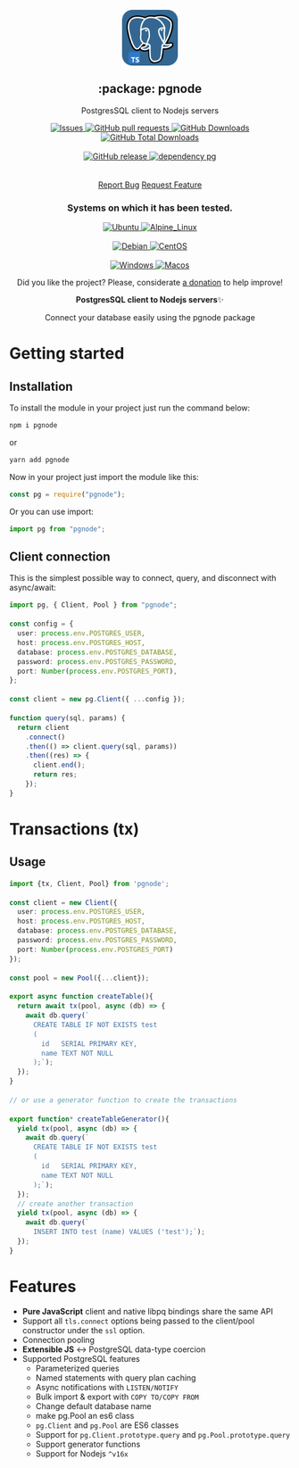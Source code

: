 <p align="center">
 <img width="100px" src="https://raw.githubusercontent.com/hebertcisco/pgnode/main/.github/images/favicon512x512-postgresql.png" align="center" alt=":package: postgresql" />
 <h2 align="center">:package: pgnode</h2>
 <p align="center">PostgresSQL client to Nodejs servers</p>

  <p align="center">
    <a href="https://github.com/hebertcisco/pgnode/issues">
      <img alt="Issues" src="https://img.shields.io/github/issues/hebertcisco/pgnode?style=flat&color=336791" />
    </a>
    <a href="https://github.com/hebertcisco/pgnode/pulls">
      <img alt="GitHub pull requests" src="https://img.shields.io/github/issues-pr/hebertcisco/pgnode?style=flat&color=336791" />
    </a>
     <a href="https://github.com/hebertcisco/pgnode">
      <img alt="GitHub Downloads" src="https://img.shields.io/npm/dw/pgnode?style=flat&color=336791" />
    </a>
    <a href="https://github.com/hebertcisco/pgnode">
      <img alt="GitHub Total Downloads" src="https://img.shields.io/npm/dt/pgnode?color=336791&label=Total%20downloads" />
    </a>
 <br />
    <br />
  <a href="https://github.com/hebertcisco/pgnode">
      <img alt="GitHub release" src="https://img.shields.io/github/release/hebertcisco/pgnode.svg?style=flat&color=336791" />
    </a>
  <a href="https://www.npmjs.com/package/pg">
      <img alt="dependency pg" src="https://img.shields.io/github/package-json/dependency-version/hebertcisco/pgnode/pg?style=flat&color=336791" />
    </a>
 <br />
    <br />
    <br />
  <a href="https://github.com/hebertcisco/musiko-app/issues/new/choose">Report Bug</a>
  <a href="https://github.com/hebertcisco/musiko-app/issues/new/choose">Request Feature</a>
  </p>
 <h3 align="center">Systems on which it has been tested.</h3>
 <p align="center">
    <a href="https://ubuntu.com/download">
      <img alt="Ubuntu" src="https://img.shields.io/badge/Ubuntu-E95420?style=for-the-badge&logo=ubuntu&logoColor=white&style=flat" />
    </a>
  <a href="https://alpinelinux.org/">
      <img alt="Alpine_Linux" src="https://img.shields.io/badge/Alpine_Linux-0D597F?style=for-the-badge&logo=alpine-linux&logoColor=white&style=flat" />
    </a>
 <br />
    <br />
  <a href="https://www.debian.org/index.pt.html">
      <img alt="Debian" src="https://img.shields.io/badge/Debian-A81D33?style=for-the-badge&logo=debian&logoColor=white&style=flat" />
    </a>
  <a href="https://www.centos.org/">
      <img alt="CentOS" src="https://img.shields.io/badge/Cent%20OS-262577?style=for-the-badge&logo=CentOS&logoColor=white&style=flat" />
    </a>
 <br />
    <br />
  <a href="https://www.microsoft.com/pt-br/windows/">
      <img alt="Windows" src="https://img.shields.io/badge/Windows-0078D6?style=for-the-badge&logo=windows&logoColor=white&style=flat" />
    </a>
 <a href="https://www.apple.com/br/macos/">
      <img alt="Macos" src="https://img.shields.io/badge/mac%20os-000000?style=for-the-badge&logo=apple&logoColor=white&style=flat" />
    </a>
  </p>
<p align="center">Did you like the project? Please, considerate <a href="https://www.buymeacoffee.com/hebertcisco">a donation</a> to help improve!</p>

<p align="center"><strong>PostgresSQL client to Nodejs servers</strong>✨</p>

<p align="center">Connect your database easily using the pgnode package</p>

# Getting started

## Installation

To install the module in your project just run the command below:

```bash
npm i pgnode
```

or

```bash
yarn add pgnode
```

Now in your project just import the module like this:

```js
const pg = require("pgnode");
```

Or you can use import:

```js
import pg from "pgnode";
```

## Client connection

This is the simplest possible way to connect, query, and disconnect with async/await:

```ts
import pg, { Client, Pool } from "pgnode";

const config = {
  user: process.env.POSTGRES_USER,
  host: process.env.POSTGRES_HOST,
  database: process.env.POSTGRES_DATABASE,
  password: process.env.POSTGRES_PASSWORD,
  port: Number(process.env.POSTGRES_PORT),
};

const client = new pg.Client({ ...config });

function query(sql, params) {
  return client
    .connect()
    .then(() => client.query(sql, params))
    .then((res) => {
      client.end();
      return res;
    });
}
```

# Transactions (tx)

## Usage

```Typescript
import {tx, Client, Pool} from 'pgnode';

const client = new Client({
  user: process.env.POSTGRES_USER,
  host: process.env.POSTGRES_HOST,
  database: process.env.POSTGRES_DATABASE,
  password: process.env.POSTGRES_PASSWORD,
  port: Number(process.env.POSTGRES_PORT)
});

const pool = new Pool({...client});

export async function createTable(){
  return await tx(pool, async (db) => {
    await db.query(`
      CREATE TABLE IF NOT EXISTS test
      (
        id   SERIAL PRIMARY KEY,
        name TEXT NOT NULL
      );`);
  });
}

// or use a generator function to create the transactions

export function* createTableGenerator(){
  yield tx(pool, async (db) => {
    await db.query(`
      CREATE TABLE IF NOT EXISTS test
      (
        id   SERIAL PRIMARY KEY,
        name TEXT NOT NULL
      );`);
  });
  // create another transaction
  yield tx(pool, async (db) => {
    await db.query(`
      INSERT INTO test (name) VALUES ('test');`);
  });
}
```

# Features

- **Pure JavaScript** client and native libpq bindings share the same API
- Support all `tls.connect` options being passed to the client/pool constructor under the `ssl` option.
- Connection pooling
- **Extensible JS** ↔ PostgreSQL data-type coercion
- Supported PostgreSQL features
  - Parameterized queries
  - Named statements with query plan caching
  - Async notifications with `LISTEN/NOTIFY`
  - Bulk import & export with `COPY TO/COPY FROM`
  - Change default database name
  - make pg.Pool an es6 class
  - `pg.Client` and `pg.Pool` are ES6 classes
  - Support for `pg.Client.prototype.query` and `pg.Pool.prototype.query`
  - Support generator functions
  - Support for Nodejs `^v16x`

